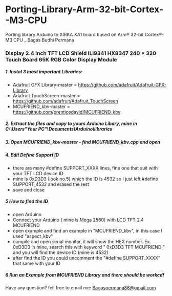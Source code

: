 # Porting-Library-Arm-32-bit-Cortex--M3-CPU
Porting library Arduino to XIRKA XA1 board based on Arm® 32-bit Cortex®-M3 CPU _ Bagas Budhi Permana

### Display 2.4 Inch TFT LCD Shield ILI9341 HX8347 240 * 320 Touch Board 65K RGB Color Display Module

##### 1. Instal 3 most important Libraries:
- Adafruit GFX Library-master = https://github.com/adafruit/Adafruit-GFX-Library   
- Adafruit TouchScreen-master = https://github.com/adafruit/Adafruit_TouchScreen
- MCUFRIEND_kbv-master        = https://github.com/prenticedavid/MCUFRIEND_kbv

##### 2. Extract the files and copy to yours Arduino Libary, mine in C:\Users\"Your PC"\Documents\Arduino\libraries 

##### 3. Open MCUFRIEND_kbv-master - find MCUFRIEND_kbv.cpp and open

##### 4. Edit Define Support ID
- there are many #define SUPPORT_XXXX lines, fine one that suit with your TFT LCD device ID
- mine is 0xD3D3 (look no.5) which the ID is 4532 so I just left #define SUPPORT_4532 and erased the rest
- save and close

##### 5 How to find the ID
- open Arduino 
- Connect your  Arduino ( mine is Mega 2560) with LCD TFT 2.4 MCUFRIEND
- open example and find an example in "MCUFRIEND_kbv", in this case I used "aspect_kbv" 
- compile and open serial monitor, it will show the HEX number. Ex. 0xD3D3 in mine, search this with keyword " 0xD3D3 TFT MCUFRIEND " and you will find the device ID (mine is 4532)
- after find the ID you could uncomment the "#define SUPPORT_XXXX" that same with your ID

##### 6 Run an Example from MCUFRIEND Library and there should be worked!

Have any question? fell free to email me: Bagaspermana88@gmail.com
